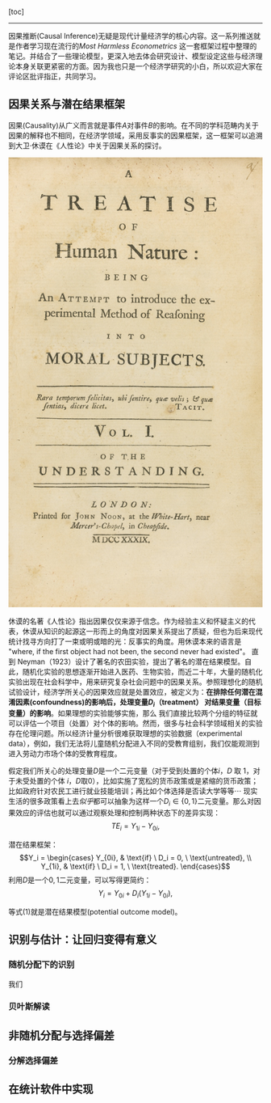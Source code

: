 [toc]

<hr>

因果推断(Causal Inference)无疑是现代计量经济学的核心内容。这一系列推送就是作者学习现在流行的*Most Harmless Econometrics* 这一套框架过程中整理的笔记。并结合了一些理论模型，更深入地去体会研究设计、模型设定这些与经济理论本身关联更紧密的方面。因为我也只是一个经济学研究的小白，所以欢迎大家在评论区批评指正，共同学习。

## 因果关系与潜在结果框架 

因果(Causality)从广义而言就是事件$A$对事件$B$的影响。在不同的学科范畴内关于因果的解释也不相同，在经济学领域，采用反事实的因果框架，这一框架可以追溯到大卫·休谟在《人性论》中关于因果关系的探讨。

![](https://github.com/Runsheng-Wang/Treatment/blob/master/fig/A_Treatise_of_Human_Nature_by_David_Hume.jpg?raw=true "休谟的名著《人性论》指出因果仅仅来源于信念。")

休谟的名著《人性论》指出因果仅仅来源于信念。作为经验主义和怀疑主义的代表，休谟从知识的起源这一形而上的角度对因果关系提出了质疑，但也为后来现代统计找寻方向打了一束或明或暗的光：反事实的角度。用休谟本来的语言是 "where, if the first object had not been, the second never had existed"。 直到 Neyman（1923）设计了著名的农田实验，提出了著名的潜在结果模型。自此，随机化实验的思想逐渐开始进入医药、生物实验，而近二十年，大量的随机化实验出现在社会科学中，用来研究复杂社会问题中的因果关系。参照理想化的随机试验设计，经济学所关心的因果效应就是处置效应，被定义为：**在排除任何潜在混淆因素(confoundness)的影响后，处理变量$D_i$（treatment） 对结果变量（目标变量）的影响**。如果理想的实验能够实施，那么 我们直接比较两个分组的特征就可以评估一个项目（处置）对个体的影响。然而，很多与社会科学领域相关的实验存在伦理问题。所以经济计量分析很难获取理想的实验数据（experimental data），例如，我们无法将儿童随机分配进入不同的受教育组别，我们仅能观测到进入劳动力市场个体的受教育程度。

假定我们所关心的处理变量$D$是一个二元变量（对于受到处置的个体$i$，$D$ 取 $1$，对于未受处置的个体 $i$，$D$取$0$），比如实施了宽松的货币政策或是紧缩的货币政策；比如政府针对农民工进行就业技能培训；再比如个体选择是否读大学等等$\cdots$ 现实生活的很多政策看上去*似乎*都可以抽象为这样一个$D_i \in \{0,1\}$二元变量。那么对因果效应的评估也就可以通过观察处理和控制两种状态下的差异实现：
$$TE_i = Y_{1i}-Y_{0i},$$


潜在结果框架：
$$Y_i = 
\begin{cases}
    Y_{0i}, & \text{if} \ D_i = 0, \ \text{untreated}, \\
    Y_{1i}, & \text{if} \ D_i = 1, \ \text{treated}.
\end{cases}$$
利用$D$是一个$0,1$二元变量，可以写得更简约：
$$ Y_i = Y_{0i} + D_i(Y_{1i} - Y_{0i}), \tag{1} $$

等式$(1)$就是潜在结果模型(potential outcome model)。

## 识别与估计：让回归变得有意义 

### 随机分配下的识别

我们


### 贝叶斯解读

## 非随机分配与选择偏差 

### 分解选择偏差 

## 在统计软件中实现
